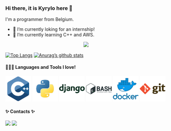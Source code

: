 ### Hi there, it is Kyrylo here 👋

I'm a programmer from Belgium.

- 🔭 I’m currently loking for an internship! 
- 🌱 I’m currently learning C++ and AWS.

<code><p align="center"><img height="200" src="https://user-images.githubusercontent.com/64800542/152231979-e6738985-93d7-440d-a0bb-dc185cec1ff4.gif"></p></code>

[![Top Langs](https://github-readme-stats.vercel.app/api/top-langs/?username=KyryloKalinichenko&layout=compact)](https://github.com/KyryloKalinichenko)
[![Anurag’s github stats](https://github-readme-stats.vercel.app/api?username=KyryloKalinichenko)](https://github.com/KyryloKalinichenko)
 
#### 👨🏻‍💻 Languages and Tools I love!<br />
  <code><img height="80" src="https://raw.githubusercontent.com/github/explore/80688e429a7d4ef2fca1e82350fe8e3517d3494d/topics/cpp/cpp.png"></code>
  <code><img height="80" src="https://raw.githubusercontent.com/github/explore/80688e429a7d4ef2fca1e82350fe8e3517d3494d/topics/python/python.png"></code>
  <code><img height="80" src="https://raw.githubusercontent.com/github/explore/80688e429a7d4ef2fca1e82350fe8e3517d3494d/topics/django/django.png"></code>
  <code><img height="80" src="https://raw.githubusercontent.com/github/explore/80688e429a7d4ef2fca1e82350fe8e3517d3494d/topics/bash/bash.png"></code>
  <code><img height="80" src="https://raw.githubusercontent.com/github/explore/80688e429a7d4ef2fca1e82350fe8e3517d3494d/topics/docker/docker.png"></code>
  <code><img height="80" src="https://raw.githubusercontent.com/github/explore/80688e429a7d4ef2fca1e82350fe8e3517d3494d/topics/git/git.png"></code>
 

#### ✨ Contacts ✨ <br />

<code><img height="40" href="https://www.linkedin.com/in/kyrylo-kalinichenko/" src="https://img.shields.io/badge/linkedin-%230077B5.svg?style=for-the-badge&logo=linkedin&logoColor=white"></code>
<code><img height="40" src="https://img.shields.io/badge/Gmail-D14836?style=for-the-badge&logo=gmail&logoColor=white"></code>

<!--
**KyryloKalinichenko/KyryloKalinichenko** is a ✨ _special_ ✨ repository because its `README.md` (this file) appears on your GitHub profile.

Here are some ideas to get you started:


- 🤔 I’m looking for help with ...
- 💬 Ask me about ...
- 📫 How to reach me: ...
- 😄 Pronouns: ...
- ⚡ Fun fact: ...
-->

